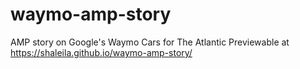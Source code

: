 # waymo-amp-story
AMP story on Google's Waymo Cars for The Atlantic
Previewable at https://shaleila.github.io/waymo-amp-story/
